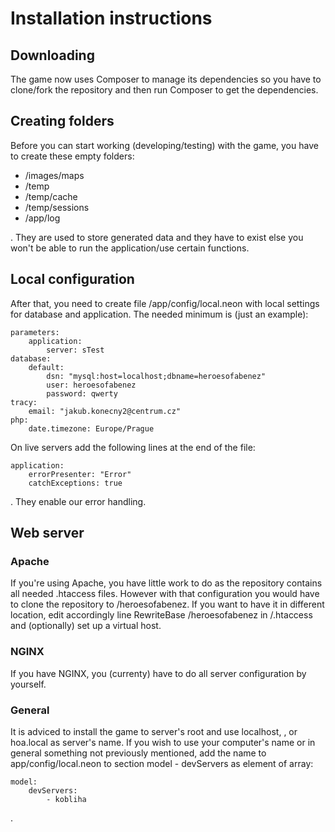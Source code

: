 Installation instructions
=========================

Downloading
-----------
The game now uses Composer to manage its dependencies so you have to
clone/fork the repository and then run Composer to get the dependencies.

Creating folders
----------------
Before you can start working (developing/testing) with the game, you have to
create these empty folders:

- /images/maps
- /temp
- /temp/cache
- /temp/sessions
- /app/log

. They are used to store generated data and they have to exist else you won't 
be able to run the application/use certain functions.

Local configuration
-------------------
After that, you need to create file /app/config/local.neon with local settings 
for database and application. The needed minimum is (just an example):

```
parameters:
    application:
        server: sTest
database:
    default:
        dsn: "mysql:host=localhost;dbname=heroesofabenez"
        user: heroesofabenez
        password: qwerty
tracy:
    email: "jakub.konecny2@centrum.cz"
php:
    date.timezone: Europe/Prague
```

On live servers add the following lines at the end of the file:
```
application:
    errorPresenter: "Error"
    catchExceptions: true
```

. They enable our error handling.

Web server
----------
### Apache
If you're using Apache, you have little work to do as the repository contains
all needed .htaccess files. However with that configuration you would have to
clone the repository to /heroesofabenez. If you want to have it in different
location, edit accordingly line
RewriteBase /heroesofabenez
in /.htaccess and (optionally) set up a virtual host.
### NGINX
If you have NGINX, you (currenty) have to do all server configuration by yourself.
### General
It is adviced to install the game to server's root and use localhost, 
<yourcomputername>, or hoa.local as server's name. If you wish to use your
computer's name or in general something not previously mentioned, add the name to app/config/local.neon to section model - devServers as element of array:

```
model:
    devServers:
        - kobliha
```
.